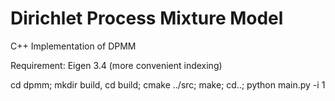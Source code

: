 # Dirichlet Process Mixture Model

C++ Implementation of DPMM 

Requirement: Eigen 3.4 (more convenient indexing)

cd dpmm; mkdir build, cd build; cmake ../src; make; cd..; python main.py -i 1